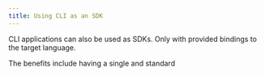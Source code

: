 ```yaml
---
title: Using CLI as an SDK
---
```


CLI applications can also be used as SDKs. Only with provided bindings to the target language.

The benefits include having a single and standard